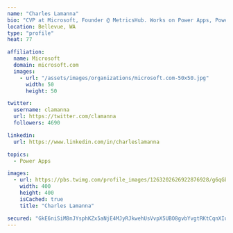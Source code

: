 ```yaml
---
name: "Charles Lamanna"
bio: "CVP at Microsoft, Founder @ MetricsHub. Works on Power Apps, Power Automate, Power Virtual Agent, Common Data Service and Dynamics 365."
location: Bellevue, WA
type: "profile"
heat: 77

affiliation:
  name: Microsoft
  domain: microsoft.com
  images:
    - url: "/assets/images/organizations/microsoft.com-50x50.jpg"
      width: 50
      height: 50

twitter:
  username: clamanna
  url: https://twitter.com/clamanna
  followers: 4690

linkedin:
  url: https://www.linkedin.com/in/charleslamanna

topics:
  - Power Apps

images:
  - url: https://pbs.twimg.com/profile_images/1263202626922876928/g6qGbHZ-_400x400.jpg
    width: 400
    height: 400
    isCached: true
    title: "Charles Lamanna"

secured: "GkE6niSiM8nJYsphKZx5aNjE4MJyRJkwehUsVvpX5UBO8gvbYvgtRKtCqnXIuDp0eHTRb3JMlMXmFEostI9XUuWZBl+diLc7tE2ebXSrQUm96qIbnM41YGQVKDMXy51tMlrp8dBz0Hlh+ONkfGhd8IvBJWB9GAxlKNapf6bQqQ13+5dbPYhx8bLDgXdWQIRL9LbkPC9rHYVEphv7mOAa9r7PczFKUXb8P/uEA8BsI+ZUPPnsz6LWxU68akmgx9+BOaZnwAFGSfqZkUbRggmVCMMjkWBOrABzBV2MMYBmrO2iFFlCsbChEJI7VhhdbRiNnE70LpLdmg0JAq1+DMPLeh6u6Dr/VyrnaWRoOP2I/BmIS5ay6plFauJao3BAdybFJ/OgjE6baKQvWzakCdgbh/sSyjw81IeyGBY6pZVvk5E=;UsYYpiRdp1LaRmbm6mFx5Q=="
---
```


